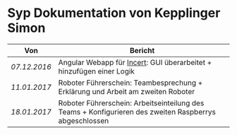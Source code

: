 # Syp Dokumentation von Kepplinger Simon

| Von | Bericht |
| --- | --- |
|*07.12.2016*|Angular Webapp für [Incert](http://www.incert.at): GUI überarbeitet + hinzufügen einer Logik|
|*11.01.2017*|Roboter Führerschein: Teambesprechung + Erklärung und Arbeit am zweiten Roboter|
|*18.01.2017*|Roboter Führerschein: Arbeitseinteilung des Teams + Konfigurieren des zweiten Raspberrys abgeschlossen|
